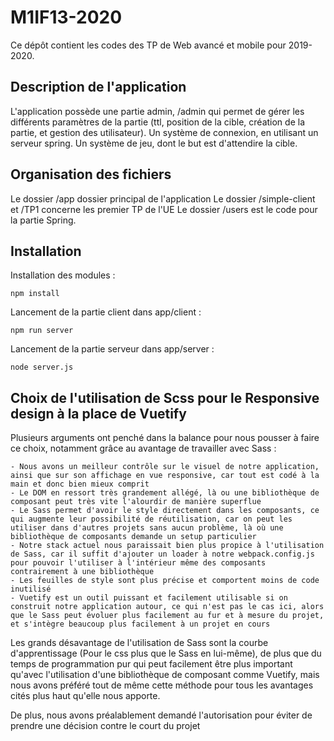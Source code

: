 # M1IF13-2020

Ce dépôt contient les codes des TP de Web avancé et mobile pour 2019-2020.

## Description de l'application

L'application possède une partie admin, /admin qui permet de gérer les différents paramètres de la partie (ttl, position de la cible, création de la partie, et gestion des utilisateur).
Un système de connexion, en utilisant un serveur spring.
Un système de jeu, dont le but est d'attendire la cible.

## Organisation des fichiers

Le dossier /app dossier principal de l'application
Le dossier /simple-client et /TP1 concerne les premier TP de l'UE
Le dossier /users est le code pour la partie Spring.

## Installation

Installation des modules :
```
npm install
```

Lancement de la partie client dans app/client :
```
npm run server
```

Lancement de la partie serveur dans app/server :
```
node server.js
```

## Choix de l'utilisation de Scss pour le Responsive design à la place de Vuetify

Plusieurs arguments ont penché dans la balance pour nous pousser à faire ce choix, notamment grâce au avantage de travailler avec Sass : 

    - Nous avons un meilleur contrôle sur le visuel de notre application, ainsi que sur son affichage en vue responsive, car tout est codé à la main et donc bien mieux comprit
    - Le DOM en ressort très grandement allégé, là ou une bibliothèque de composant peut très vite l'alourdir de manière superflue
    - Le Sass permet d'avoir le style directement dans les composants, ce qui augmente leur possibilité de réutilisation, car on peut les utiliser dans d'autres projets sans aucun problème, là où une bibliothèque de composants demande un setup particulier
    - Notre stack actuel nous paraissait bien plus propice à l'utilisation de Sass, car il suffit d'ajouter un loader à notre webpack.config.js pour pouvoir l'utiliser à l'intérieur même des composants contrairement à une bibliothèque
    - Les feuilles de style sont plus précise et comportent moins de code inutilisé
    - Vuetify est un outil puissant et facilement utilisable si on construit notre application autour, ce qui n'est pas le cas ici, alors que le Sass peut évoluer plus facilement au fur et à mesure du projet, et s'intègre beaucoup plus facilement à un projet en cours

Les grands désavantage de l'utilisation de Sass sont la courbe d'apprentissage (Pour le css plus que le Sass en lui-même), de plus que du temps de programmation pur qui peut facilement être plus important qu'avec l'utilisation d'une bibliothèque de composant comme Vuetify, mais nous avons préféré tout de même cette méthode pour tous les avantages cités plus haut qu'elle nous apporte.

De plus, nous avons préalablement demandé l'autorisation pour éviter de prendre une décision contre le court du projet

